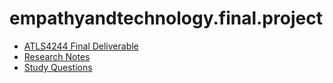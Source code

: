 # empathyandtechnology.final.project
- [ATLS4244 Final Deliverable](https://jaydenskula.github.io/empathyandtechnology.final.project/)
- [Research Notes](https://jaydenskula.github.io/empathyandtechnology.final.project/researchNotes.pdf)
- [Study Questions](https://jaydenskula.github.io/empathyandtechnology.final.project/questionnaireBrainstorming.pdf)
